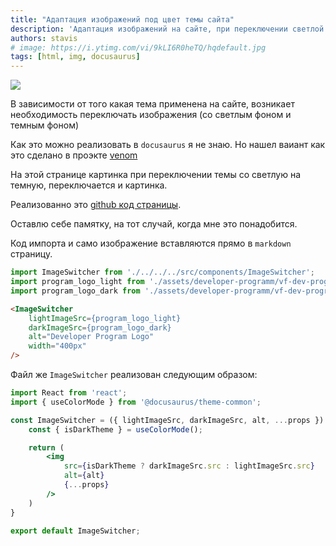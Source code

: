 ```yaml
---
title: "Адаптация изображений под цвет темы сайта"
description: 'Адаптация изображений на сайте, при переключении светлой или темной темах'
authors: stavis
# image: https://i.ytimg.com/vi/9kLI6R0heTQ/hqdefault.jpg
tags: [html, img, docusaurus]
---
```


![](https://i.stack.imgur.com/3e9D7.gif)

В зависимости от того какая тема применена на сайте, возникает необходимость переключать изображения (со светлым фоном и темным фоном)

Как это можно реализовать в `docusaurus` я не знаю. Но нашел ваиант как это сделано в проэкте [venom](https://docs.venom.foundation/general/developer-programm)

На этой странице картинка при переключении темы со светлую на темную, переключается и картинка.

Реализованно это [github код страницы](https://github.com/venom-blockchain/venom-blockchain.github.io/blob/main/docs/start/general/developer-programm.md?plain=1).

Оставлю себе памятку, на тот случай, когда мне это понадобится.

<!--truncate-->

Код импорта и само изображение вставляются прямо в `markdown` страницу.
```js
import ImageSwitcher from './../../../src/components/ImageSwitcher';
import program_logo_light from './assets/developer-programm/vf-dev-program-black.png';
import program_logo_dark from './assets/developer-programm/vf-dev-program-white.png';
```


```html
<ImageSwitcher
    lightImageSrc={program_logo_light}
    darkImageSrc={program_logo_dark}
    alt="Developer Program Logo"
    width="400px"
/>
```


Файл же `ImageSwitcher` реализован следующим образом:

```jsx title="ImageSwitcher.tsx"
import React from 'react';
import { useColorMode } from '@docusaurus/theme-common';

const ImageSwitcher = ({ lightImageSrc, darkImageSrc, alt, ...props }) => {
    const { isDarkTheme } = useColorMode();

    return (
        <img
            src={isDarkTheme ? darkImageSrc.src : lightImageSrc.src}
            alt={alt}
            {...props}
        />
    )
}

export default ImageSwitcher;
```

